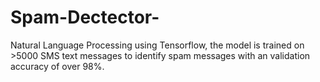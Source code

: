 # Spam-Dectector-
Natural Language Processing using Tensorflow, the model is trained on >5000 SMS text messages to identify spam messages with an validation accuracy of over 98%.
